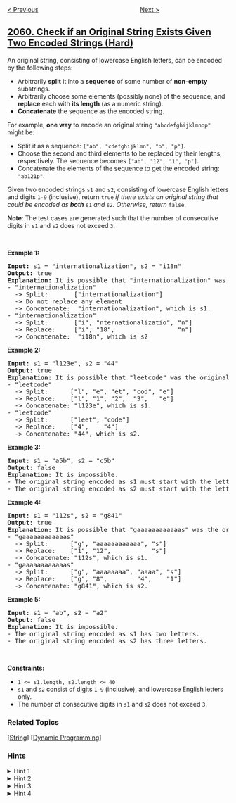 <!--|This file generated by command(leetcode description); DO NOT EDIT.    |-->
<!--+----------------------------------------------------------------------+-->
<!--|@author    openset <openset.wang@gmail.com>                           |-->
<!--|@link      https://github.com/openset                                 |-->
<!--|@home      https://github.com/openset/leetcode                        |-->
<!--+----------------------------------------------------------------------+-->

[< Previous](../minimum-operations-to-convert-number "Minimum Operations to Convert Number")
　　　　　　　　　　　　　　　　
[Next >](../number-of-spaces-cleaning-robot-cleaned "Number of Spaces Cleaning Robot Cleaned")

## [2060. Check if an Original String Exists Given Two Encoded Strings (Hard)](https://leetcode.com/problems/check-if-an-original-string-exists-given-two-encoded-strings "同源字符串检测")

<p>An original string, consisting of lowercase English letters, can be encoded by the following steps:</p>

<ul>
	<li>Arbitrarily <strong>split</strong> it into a <strong>sequence</strong> of some number of <strong>non-empty</strong> substrings.</li>
	<li>Arbitrarily choose some elements (possibly none) of the sequence, and <strong>replace</strong> each with <strong>its length</strong> (as a numeric string).</li>
	<li><strong>Concatenate</strong> the sequence as the encoded string.</li>
</ul>

<p>For example, <strong>one way</strong> to encode an original string <code>&quot;abcdefghijklmnop&quot;</code> might be:</p>

<ul>
	<li>Split it as a sequence: <code>[&quot;ab&quot;, &quot;cdefghijklmn&quot;, &quot;o&quot;, &quot;p&quot;]</code>.</li>
	<li>Choose the second and third elements to be replaced by their lengths, respectively. The sequence becomes <code>[&quot;ab&quot;, &quot;12&quot;, &quot;1&quot;, &quot;p&quot;]</code>.</li>
	<li>Concatenate the elements of the sequence to get the encoded string: <code>&quot;ab121p&quot;</code>.</li>
</ul>

<p>Given two encoded strings <code>s1</code> and <code>s2</code>, consisting of lowercase English letters and digits <code>1-9</code> (inclusive), return <code>true</code><em> if there exists an original string that could be encoded as <strong>both</strong> </em><code>s1</code><em> and </em><code>s2</code><em>. Otherwise, return </em><code>false</code>.</p>

<p><strong>Note</strong>: The test cases are generated such that the number of consecutive digits in <code>s1</code> and <code>s2</code> does not exceed <code>3</code>.</p>

<p>&nbsp;</p>
<p><strong>Example 1:</strong></p>

<pre>
<strong>Input:</strong> s1 = &quot;internationalization&quot;, s2 = &quot;i18n&quot;
<strong>Output:</strong> true
<strong>Explanation:</strong> It is possible that &quot;internationalization&quot; was the original string.
- &quot;internationalization&quot; 
  -&gt; Split:       [&quot;internationalization&quot;]
  -&gt; Do not replace any element
  -&gt; Concatenate:  &quot;internationalization&quot;, which is s1.
- &quot;internationalization&quot;
  -&gt; Split:       [&quot;i&quot;, &quot;nternationalizatio&quot;, &quot;n&quot;]
  -&gt; Replace:     [&quot;i&quot;, &quot;18&quot;,                 &quot;n&quot;]
  -&gt; Concatenate:  &quot;i18n&quot;, which is s2
</pre>

<p><strong>Example 2:</strong></p>

<pre>
<strong>Input:</strong> s1 = &quot;l123e&quot;, s2 = &quot;44&quot;
<strong>Output:</strong> true
<strong>Explanation:</strong> It is possible that &quot;leetcode&quot; was the original string.
- &quot;leetcode&quot; 
  -&gt; Split:      [&quot;l&quot;, &quot;e&quot;, &quot;et&quot;, &quot;cod&quot;, &quot;e&quot;]
  -&gt; Replace:    [&quot;l&quot;, &quot;1&quot;, &quot;2&quot;,  &quot;3&quot;,   &quot;e&quot;]
  -&gt; Concatenate: &quot;l123e&quot;, which is s1.
- &quot;leetcode&quot; 
  -&gt; Split:      [&quot;leet&quot;, &quot;code&quot;]
  -&gt; Replace:    [&quot;4&quot;,    &quot;4&quot;]
  -&gt; Concatenate: &quot;44&quot;, which is s2.
</pre>

<p><strong>Example 3:</strong></p>

<pre>
<strong>Input:</strong> s1 = &quot;a5b&quot;, s2 = &quot;c5b&quot;
<strong>Output:</strong> false
<strong>Explanation:</strong> It is impossible.
- The original string encoded as s1 must start with the letter &#39;a&#39;.
- The original string encoded as s2 must start with the letter &#39;c&#39;.
</pre>

<p><strong>Example 4:</strong></p>

<pre>
<strong>Input:</strong> s1 = &quot;112s&quot;, s2 = &quot;g841&quot;
<strong>Output:</strong> true
<strong>Explanation:</strong> It is possible that &quot;gaaaaaaaaaaaas&quot; was the original string
- &quot;gaaaaaaaaaaaas&quot;
  -&gt; Split:      [&quot;g&quot;, &quot;aaaaaaaaaaaa&quot;, &quot;s&quot;]
  -&gt; Replace:    [&quot;1&quot;, &quot;12&quot;,           &quot;s&quot;]
  -&gt; Concatenate: &quot;112s&quot;, which is s1.
- &quot;gaaaaaaaaaaaas&quot;
  -&gt; Split:      [&quot;g&quot;, &quot;aaaaaaaa&quot;, &quot;aaaa&quot;, &quot;s&quot;]
  -&gt; Replace:    [&quot;g&quot;, &quot;8&quot;,        &quot;4&quot;,    &quot;1&quot;]
  -&gt; Concatenate: &quot;g841&quot;, which is s2.
</pre>

<p><strong>Example 5:</strong></p>

<pre>
<strong>Input:</strong> s1 = &quot;ab&quot;, s2 = &quot;a2&quot;
<strong>Output:</strong> false
<strong>Explanation:</strong> It is impossible.
- The original string encoded as s1 has two letters.
- The original string encoded as s2 has three letters.
</pre>

<p>&nbsp;</p>
<p><strong>Constraints:</strong></p>

<ul>
	<li><code>1 &lt;= s1.length, s2.length &lt;= 40</code></li>
	<li><code>s1</code> and <code>s2</code> consist of digits <code>1-9</code> (inclusive), and lowercase English letters only.</li>
	<li>The number of consecutive digits in <code>s1</code> and <code>s2</code> does not exceed <code>3</code>.</li>
</ul>

### Related Topics
  [[String](../../tag/string/README.md)]
  [[Dynamic Programming](../../tag/dynamic-programming/README.md)]

### Hints
<details>
<summary>Hint 1</summary>
For s1 and s2, divide each into a sequence of single alphabet strings and digital strings. The problem now becomes comparing if two sequences are equal.
</details>

<details>
<summary>Hint 2</summary>
A single alphabet string has no variation, but a digital string has variations. For example: "124" can be interpreted as 1+2+4, 12+4, 1+24, and 124 wildcard characters.
</details>

<details>
<summary>Hint 3</summary>
There are four kinds of comparisons: a single alphabet vs another; a single alphabet vs a number, a number vs a single alphabet, and a number vs another number. In the case of a number vs another (a single alphabet or a number), can you decrease the number by the min length of both?
</details>

<details>
<summary>Hint 4</summary>
There is a recurrence relation in the search which ends when either a single alphabet != another, or one sequence ran out, or both sequences ran out.
</details>

